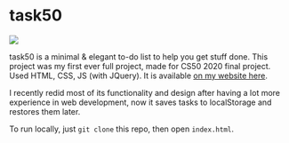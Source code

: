 # task50

![](https://i.imgur.com/9dFEzyF.jpg)

task50 is a minimal & elegant to-do list to help you get stuff done. This project was my first ever full project, made for CS50 2020 final project. Used HTML, CSS, JS (with JQuery). It is available [on my website here](https://pixel.is-a.dev/task50).

I recently redid most of its functionality and design after having a lot more experience in web development, now it saves tasks to localStorage and restores them later.

To run locally, just `git clone` this repo, then open `index.html`.

